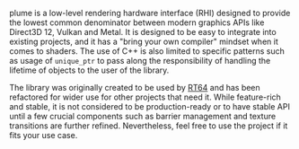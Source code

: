 plume is a low-level rendering hardware interface (RHI) designed to provide the lowest common denominator between modern graphics APIs like Direct3D 12, Vulkan and Metal. It is designed to be easy to integrate into existing projects, and it has a "bring your own compiler" mindset when it comes to shaders. The use of C++ is also limited to specific patterns such as usage of `unique_ptr` to pass along the responsibility of handling the lifetime of objects to the user of the library.

The library was originally created to be used by [RT64](https://github.com/rt64/rt64) and has been refactored for wider use for other projects that need it. While feature-rich and stable, it is not considered to be production-ready or to have stable API until a few crucial components such as barrier management and texture transitions are further refined. Nevertheless, feel free to use the project if it fits your use case.
